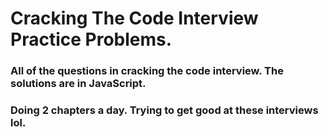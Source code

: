 # Cracking The Code Interview Practice Problems.

### All of the questions in cracking the code interview. The solutions are in JavaScript.

### Doing 2 chapters a day. Trying to get good at these interviews lol.
